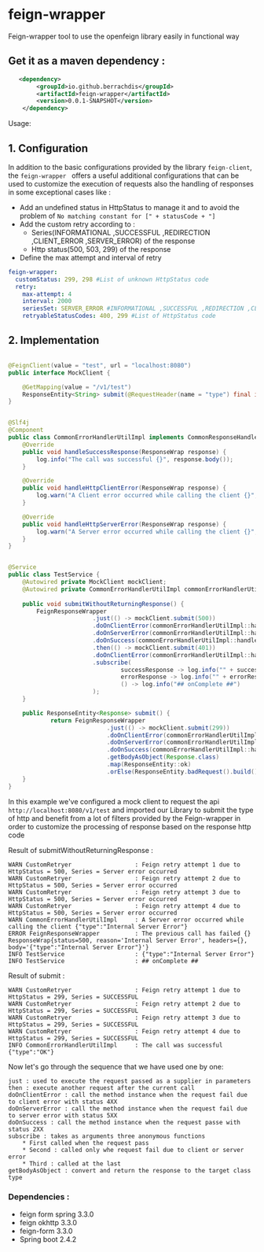 # feign-wrapper
Feign-wrapper tool to use the openfeign library easily in functional way

## Get it as a maven dependency  :

```XML
   <dependency>
        <groupId>io.github.berrachdis</groupId>
        <artifactId>feign-wrapper</artifactId>
        <version>0.0.1-SNAPSHOT</version>
    </dependency>
```

Usage:
## 1. Configuration
In addition to the basic configurations provided by the library ``feign-client``, the ``feign-wrapper ``
offers a useful additional configurations that can be used to customize the execution of requests
also the handling of responses in some exceptional cases like :

* Add an undefined status in HttpStatus to manage it and to avoid the problem of ``No matching constant for [" + statusCode + "]``  
* Add the custom retry according to :
    * Series(INFORMATIONAL ,SUCCESSFUL ,REDIRECTION ,CLIENT_ERROR ,SERVER_ERROR) of the response
    * Http status(500, 503, 299) of the response  
* Define the max attempt and interval of retry

```yaml
feign-wrapper:
  customStatus: 299, 298 #List of unknown HttpStatus code
  retry:
    max-attempt: 4
    interval: 2000
    seriesSet: SERVER_ERROR #INFORMATIONAL ,SUCCESSFUL ,REDIRECTION ,CLIENT_ERROR ,SERVER_ERROR
    retryableStatusCodes: 400, 299 #List of HttpStatus code
```

## 2. Implementation

```java

@FeignClient(value = "test", url = "localhost:8080")
public interface MockClient {

    @GetMapping(value = "/v1/test")
    ResponseEntity<String> submit(@RequestHeader(name = "type") final int type);
}


@Slf4j
@Component
public class CommonErrorHandlerUtilImpl implements CommonResponseHandler {
    @Override
    public void handleSuccessResponse(ResponseWrap response) {
        log.info("The call was successful {}", response.body());
    }

    @Override
    public void handleHttpClientError(ResponseWrap response) {
        log.warn("A Client error occurred while calling the client {}", response.body());
    }

    @Override
    public void handleHttpServerError(ResponseWrap response) {
        log.warn("A Server error occurred while calling the client {}", response.body());
    }
}


@Service
public class TestService {
    @Autowired private MockClient mockClient;
    @Autowired private CommonErrorHandlerUtilImpl commonErrorHandlerUtilImpl;
    
    public void submitWithoutReturningResponse() {
        FeignResponseWrapper
                        .just(() -> mockClient.submit(500))
                        .doOnClientError(commonErrorHandlerUtilImpl::handleHttpClientError)
                        .doOnServerError(commonErrorHandlerUtilImpl::handleHttpServerError)
                        .doOnSuccess(commonErrorHandlerUtilImpl::handleSuccessResponse)
                        .then(() -> mockClient.submit(401))
                        .doOnClientError(commonErrorHandlerUtilImpl::handleHttpClientError)
                        .subscribe(
                                successResponse -> log.info("" + successResponse.body()),
                                errorResponse -> log.info("" + errorResponse.body()),
                                () -> log.info("## onComplete ##")
                        ); 
    }

    public ResponseEntity<Response> submit() {
            return FeignResponseWrapper
                            .just(() -> mockClient.submit(299))
                            .doOnClientError(commonErrorHandlerUtilImpl::handleHttpClientError)
                            .doOnServerError(commonErrorHandlerUtilImpl::handleHttpServerError)
                            .doOnSuccess(commonErrorHandlerUtilImpl::handleSuccessResponse)
                            .getBodyAsObject(Response.class)
                            .map(ResponseEntity::ok)
                            .orElse(ResponseEntity.badRequest().build()); 
    }
}

```
In this example we've configured a mock client to request the api `http://localhost:8080/v1/test`
and imported our Library to submit the type of http and benefit from a lot of 
filters provided by the Feign-wrapper in order to customize the processing of response based on
the response http code 

Result of submitWithoutReturningResponse :
```TEXT
WARN CustomRetryer                  : Feign retry attempt 1 due to  HttpStatus = 500, Series = Server error occurred
WARN CustomRetryer                  : Feign retry attempt 2 due to  HttpStatus = 500, Series = Server error occurred
WARN CustomRetryer                  : Feign retry attempt 3 due to  HttpStatus = 500, Series = Server error occurred
WARN CustomRetryer                  : Feign retry attempt 4 due to  HttpStatus = 500, Series = Server error occurred
WARN CommonErrorHandlerUtilImpl     : A Server error occurred while calling the client {"type":"Internal Server Error"}
ERROR FeignResponseWrapper          : The previous call has failed {} ResponseWrap{status=500, reason='Internal Server Error', headers={}, body='{"type":"Internal Server Error"}'}
INFO TestService                    : {"type":"Internal Server Error"}
INFO TestService                    : ## onComplete ##
```

Result of submit : 
```TEXT
WARN CustomRetryer                  : Feign retry attempt 1 due to  HttpStatus = 299, Series = SUCCESSFUL
WARN CustomRetryer                  : Feign retry attempt 2 due to  HttpStatus = 299, Series = SUCCESSFUL
WARN CustomRetryer                  : Feign retry attempt 3 due to  HttpStatus = 299, Series = SUCCESSFUL
WARN CustomRetryer                  : Feign retry attempt 4 due to  HttpStatus = 299, Series = SUCCESSFUL
INFO CommonErrorHandlerUtilImpl     : The call was successful {"type":"OK"}
```

Now let's go through the sequence that we have used one by one:

```TEXT
just : used to execute the request passed as a supplier in parameters 
then : execute another request after the current call
doOnClientError : call the method instance when the request fail due to client error with status 4XX
doOnServerError : call the method instance when the request fail due to server error with status 5XX
doOnSuccess : call the method instance when the request passe with status 2XX
subscribe : takes as arguments three anonymous functions 
    * First called when the request pass
    * Second : called only whe request fail due to client or server error
    * Third : called at the last
getBodyAsObject : convert and return the response to the target class type
```

### Dependencies :
 - feign form spring 3.3.0
 - feign okhttp 3.3.0
 - feign-form 3.3.0
 - Spring boot 2.4.2
